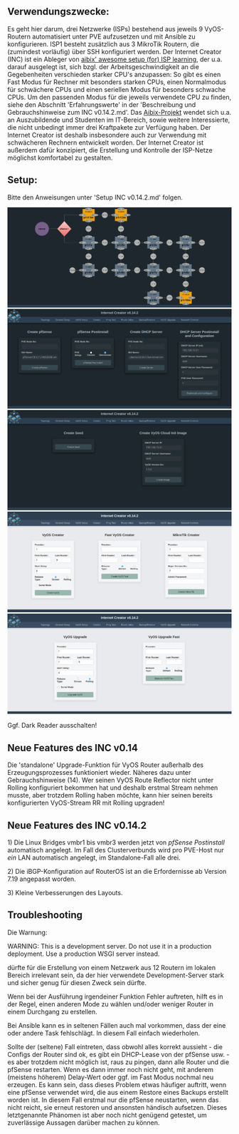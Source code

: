 ## Verwendungszwecke:

Es geht hier darum, drei Netzwerke (ISPs) bestehend aus jeweils 9 VyOS-Routern automatisiert unter PVE aufzusetzen und mit Ansible zu konfigurieren. ISP1 besteht zusätzlich aus 3 MikroTik Routern, die (zumindest vorläufig) über SSH konfiguriert werden. Der Internet Creator (INC) ist ein Ableger von [aibix' awesome setup (for) ISP learning](https://github.com/aibix0001/aasil), der u.a. darauf ausgelegt ist, sich bzgl. der Arbeitsgeschwindigkeit an die Gegebenheiten verschieden starker CPU's anzupassen: So gibt es einen Fast Modus für Rechner mit besonders starken CPUs, einen Normalmodus für schwächere CPUs und einen seriellen Modus für besonders schwache CPUs. Um den passenden Modus für die jeweils verwendete CPU zu finden, siehe den Abschnitt 'Erfahrungswerte' in der 'Beschreibung und Gebrauchshinweise zum INC v0.14.2.md'.
Das [Aibix-Projekt](https://www.twitch.tv/aibix0001) wendet sich u.a. an Auszubildende und Studenten im IT-Bereich, sowie weitere Interessierte, die nicht unbedingt immer drei Kraftpakete zur Verfügung haben. Der Internet Creator ist deshalb insbesondere auch zur Verwendung mit schwächeren Rechnern entwickelt worden.
Der Internet Creator ist außerdem dafür konzipiert, die Erstellung und Kontrolle der ISP-Netze möglichst komfortabel zu gestalten.

## Setup:
Bitte den Anweisungen unter 'Setup INC v0.14.2.md' folgen.

![foto0](Bilder/00.png)
![foto1](Bilder/01.png)
![foto2](Bilder/02.png)
![foto3](Bilder/03.png)
![foto4](Bilder/04.png)

Ggf. Dark Reader ausschalten!

## Neue Features des INC v0.14

Die 'standalone' Upgrade-Funktion für VyOS Router außerhalb des Erzeugungsprozesses funktioniert wieder. Näheres dazu unter Gebrauchshinweise (14). Wer seinen VyOS Route Reflector nicht unter Rolling konfiguriert bekommen hat und deshalb erstmal Stream nehmen musste, aber trotzdem Rolling haben möchte, kann hier seinen bereits konfigurierten VyOS-Stream RR mit Rolling upgraden!

## Neue Features des INC v0.14.2

1\) Die Linux Bridges vmbr1 bis vmbr3 werden jetzt von _pfSense Postinstall_ automatisch angelegt. Im Fall des Clusterverbunds wird pro PVE-Host nur _ein_ LAN automatisch angelegt, im Standalone-Fall alle drei.

2\) Die iBGP-Konfiguration auf RouterOS ist an die Erfordernisse ab Version 7.19 angepasst worden.

3\) Kleine Verbesserungen des Layouts.

## Troubleshooting

Die Warnung: 

WARNING: This is a development server. Do not use it in a production deployment. Use a production WSGI server instead.

dürfte für die Erstellung von einem Netzwerk aus 12 Routern im lokalen Bereich irrelevant sein, da der hier verwendete Development-Server stark und sicher genug für diesen Zweck sein dürfte. 

Wenn bei der Ausführung irgendeiner Funktion Fehler auftreten, hilft es in der Regel, einen anderen Mode zu wählen und/oder weniger Router in einem Durchgang zu erstellen. 

Bei Ansible kann es in seltenen Fällen auch mal vorkommen, dass der eine oder andere Task fehlschlägt. In diesem Fall einfach wiederholen.

Sollte der (seltene) Fall eintreten, dass obwohl alles korrekt aussieht - die Configs der Router sind ok, es gibt ein DHCP-Lease von der pfSense usw. - es aber trotzdem nicht möglich ist, raus zu pingen, dann alle Router und die pfSense restarten. Wenn es dann immer noch nicht geht, mit anderem (meistens höherem) Delay-Wert oder ggf. im Fast Modus nochmal neu erzeugen. Es kann sein, dass dieses Problem etwas häufiger auftritt, wenn eine pfSense verwendet wird, die aus einem Restore eines Backups erstellt worden ist. In diesem Fall erstmal nur die pfSense neustarten, wenn das nicht reicht, sie erneut restoren und ansonsten händisch aufsetzen. Dieses letztgenannte Phänomen ist aber noch nicht genügend getestet, um zuverlässige Aussagen darüber machen zu können.
